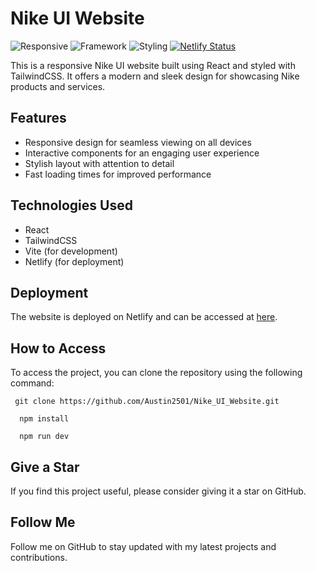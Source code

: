 # Nike UI Website

![Responsive](https://img.shields.io/badge/Responsive-Yes-brightgreen)
![Framework](https://img.shields.io/badge/Framework-React-blue)
![Styling](https://img.shields.io/badge/Styling-TailwindCSS-blueviolet)
[![Netlify Status](https://api.netlify.com/api/v1/badges/df99dbce-6761-4696-86eb-0d3416511150/deploy-status)](https://app.netlify.com/sites/nikeuiwebdesign/deploys)

This is a responsive Nike UI website built using React and styled with TailwindCSS. It offers a modern and sleek design for showcasing Nike products and services.

## Features
- Responsive design for seamless viewing on all devices
- Interactive components for an engaging user experience
- Stylish layout with attention to detail
- Fast loading times for improved performance

## Technologies Used
- React
- TailwindCSS
- Vite (for development)
- Netlify (for deployment)

## Deployment
The website is deployed on Netlify and can be accessed at [here](https://nikeuiwebdesign.netlify.app/).

## How to Access
To access the project, you can clone the repository using the following command:
 ``` 
  git clone https://github.com/Austin2501/Nike_UI_Website.git
```

```
  npm install  
```


```
  npm run dev
```
  

## Give a Star
If you find this project useful, please consider giving it a star on GitHub.

## Follow Me
Follow me on GitHub to stay updated with my latest projects and contributions.
